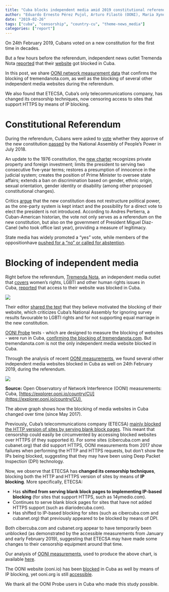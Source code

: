 ```yaml
---
title: "Cuba blocks independent media amid 2019 constitutional referendum"
author: "Eduardo Ernesto Pérez Pujol, Arturo Filastò (OONI), Maria Xynou (OONI)"
date: "2019-02-26"
tags: ["cuba", "censorship", "country-cu", "theme-news_media"]
categories: ["report"]
---
```


On 24th February 2019, Cubans voted on a new constitution for the first time in decades.

But a few hours before the referendum, independent news outlet Tremenda Nota [reported](https://twitter.com/TremendaNota_cu/status/1099465370585518080?s=19) that their [website](https://www.tremendanota.com/) got blocked in Cuba.

In this post, we share [OONI network measurement data](https://explorer.ooni.io/country/CU) that confirms the blocking of tremendanota.com, as well as the blocking of several other independent media websites during the referendum.

We also found that ETECSA, Cuba’s only telecommunications company, has changed its censorship techniques, now censoring access to sites that support HTTPS by means of IP blocking.

# Constitutional Referendum

During the referendum, Cubans were asked to [vote](https://www.aljazeera.com/news/2019/02/cuba-constitutional-referendum-190222174420643.html) whether they approve of the new constitution [passed](https://www.bbc.com/news/world-latin-america-44971445) by the National Assembly of People’s Power in July 2018\.

An update to the 1976 constitution, the [new charter](http://www.parlamentocubano.cu/wp-content/uploads/Tabloide-Constituci%C3%B3n.pdf) recognizes private property and foreign investment; limits the president to serving two consecutive five-year terms; restores a presumption of innocence in the judicial system; creates the position of Prime Minister to oversee state affairs; extends a ban on discrimination based on gender, ethnic origin, sexual orientation, gender identity or disability (among other proposed constitutional changes).

Critics [argue](https://www.aljazeera.com/news/2019/02/cuba-constitutional-referendum-190222174420643.html) that the new constitution does not restructure political power, as the one-party system is kept intact and the possibility for a direct vote to elect the president is not introduced. According to Andres Pertierra, a Cuban-American historian, the vote not only serves as a referendum on the new constitution, but also on the government of President Miguel Diaz-Canel (who took office last year), providing a measure of legitimacy.

State media has widely promoted a “yes” vote, while members of the oppositionhave [pushed for a “no” or called for abstention](https://www.14ymedio.com/nacional/Anular-abstenerse-referendum-propone-oposicion_0_2505349445.html).

# Blocking of independent media

Right before the referendum, [Tremenda Nota](https://www.tremendanota.com/), an independent media outlet that [covers](http://www.diariodecuba.com/cuba/1551005821_44818.html) women’s rights, LGBTI and other human rights issues in Cuba, [reported](https://twitter.com/TremendaNota_cu/status/1099465370585518080?s=19) that access to their website was blocked in Cuba.

![](/post/cuba-referendum/tremenda-nota.png)

Their editor [shared the text](https://www.facebook.com/abel.invernal/posts/2466998813373922) that they believe motivated the blocking of their website, which criticizes Cuba’s National Assembly for ignoring survey results favourable to LGBTI rights and for not supporting equal marriage in the new constitution.

[OONI Probe](https://ooni.org/install/) tests - which are designed to measure the blocking of websites - were run in Cuba, [confirming the blocking of tremendanota.com](https://explorer.ooni.io/measurement/20190224T232022Z_AS27725_nclI9vnyHOjiOJrq5ZilcmtRGjeVL15WlGMWDudAY6PVGCTs4j?input=http:%2F%2Fwww.tremendanota.com%2F). But tremendanota.com is not the only independent media website blocked in Cuba.

Through the analysis of recent [OONI measurements](https://explorer.ooni.io/country/CU), we found several other independent media websites blocked in Cuba as well on 24th February 2019, during the referendum.

![](/post/cuba-referendum/CubaMediaBlocking.png)

**Source:** Open Observatory of Network Interference (OONI) measurements: Cuba, [https://explorer.ooni.io/country/CU](https://explorer.ooni.io/country/CU) 

The above graph shows how the blocking of media websites in Cuba changed over time (since May 2017).

Previously, Cuba’s telecommunications company (ETECSA) [mainly blocked the HTTP version of sites by serving blank block pages](https://ooni.org/post/cuba-internet-censorship-2017/). This meant that censorship could easily be circumvented by accessing blocked websites over HTTPS (if they supported it). For some sites (cibercuba.com and cubanet.org) that did support HTTPS, OONI measurements from 2017 show failures when performing the HTTP and HTTPS requests, but don’t show the IPs being blocked, suggesting that they may have been using Deep Packet Inspection (DPI) technology.

Now, we observe that ETECSA has **changed its censorship techniques**, blocking both the HTTP and HTTPS version of sites by means of **IP blocking**. More specifically, ETECSA:

* Has **shifted from serving blank block pages to implementing IP-based blocking** (for sites that support HTTPS, such as 14ymedio.com).
* Continues to serve blank block pages for sites that have not added HTTPS support (such as diariodecuba.com).
* Has shifted to IP-based blocking for sites (such as cibercuba.com and cubanet.org) that previously appeared to be blocked by means of DPI.

Both cibercuba.com and cubanet.org appear to have temporarily been unblocked (as demonstrated by the accessible measurements from January and early February 2019), suggesting that ETECSA may have made some changes to their censorship equipment around that time.

Our analysis of [OONI measurements](https://explorer.ooni.io/country/CU), used to produce the above chart, is available [here](/post/cuba-referendum/20190226-cuba-report-measurements.csv).

The OONI website (ooni.io) has been [blocked](https://explorer.ooni.io/measurement/20190224T232022Z_AS27725_nclI9vnyHOjiOJrq5ZilcmtRGjeVL15WlGMWDudAY6PVGCTs4j?input=https:%2F%2Fooni.io%2F) in Cuba as well by means of IP blocking, yet ooni.org is still [accessible](https://explorer.ooni.io/measurement/20190225T233901Z_AS27725_WPUkyBF7sttLnVLyPkXngqI2lSIa4Q7kCTDaTcMhyOO3Bi7FEi?input=https:%2F%2Fooni.org%2F).

We thank all the OONI Probe users in Cuba who made this study possible.
